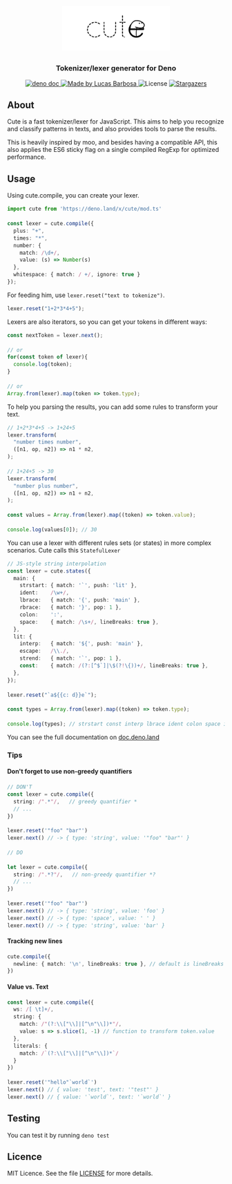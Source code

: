 <h1 align="center">
  <img alt="cute logo" title="cute" src=".github/logo.png" width="250px" />
</h1>

<h3 align="center">
Tokenizer/lexer generator for Deno
</h3>

<p align="center">
  <a href="https://doc.deno.land/https/deno.land/x/cute/mod.ts">
    <img alt="deno doc" src="https://img.shields.io/badge/deno-doc-black?style=flat-square">
  </a>

  <a href="https://github.com/llbarbosas">
    <img alt="Made by Lucas Barbosa" src="https://img.shields.io/badge/made%20by-llbarbosas-000?style=flat-square">
  </a>

  <img alt="License" src="https://img.shields.io/badge/licence-MIT-000?style=flat-square">

  <a href="https://github.com/llbarbosas/cute/stargazers">
    <img alt="Stargazers" src="https://img.shields.io/github/stars/llbarbosas/cute?color=000&style=flat-square">
  </a>
</p>

## About
Cute is a fast tokenizer/lexer for JavaScript. This aims to help you recognize and classify patterns in texts, and also provides tools to parse the results.

This is heavily inspired by moo, and besides having a compatible API, this also applies the ES6 sticky flag on a single compiled RegExp for optimized performance.

## Usage
Using cute.compile, you can create your lexer. 

```ts
import cute from 'https://deno.land/x/cute/mod.ts'

const lexer = cute.compile({
  plus: "+",
  times: "*",
  number: {
    match: /\d+/, 
    value: (s) => Number(s)
  },
  whitespace: { match: / +/, ignore: true }
});
```

For feeding him, use `lexer.reset("text to tokenize")`.

```ts
lexer.reset("1+2*3*4+5");
``` 

Lexers are also iterators, so you can get your tokens in different ways:

```ts
const nextToken = lexer.next();

// or 
for(const token of lexer){
  console.log(token);
}

// or 
Array.from(lexer).map(token => token.type);
``` 

To help you parsing the results, you can add some rules to transform your text.

```ts
// 1+2*3*4+5 -> 1+24+5
lexer.transform(
  "number times number",
  ([n1, op, n2]) => n1 * n2,
);

// 1+24+5 -> 30
lexer.transform(
  "number plus number",
  ([n1, op, n2]) => n1 + n2,
);

const values = Array.from(lexer).map((token) => token.value);

console.log(values[0]); // 30
``` 

You can use a lexer with different rules sets (or states) in more complex scenarios. Cute calls this `StatefulLexer`
```ts
// JS-style string interpolation
const lexer = cute.states({
  main: {
    strstart: { match: '`', push: 'lit' },
    ident:    /\w+/,
    lbrace:   { match: '{', push: 'main' },
    rbrace:   { match: '}', pop: 1 },
    colon:    ':',
    space:    { match: /\s+/, lineBreaks: true },
  },
  lit: {
    interp:   { match: '${', push: 'main' },
    escape:   /\\./,
    strend:   { match: '`', pop: 1 },
    const:    { match: /(?:[^$`]|\$(?!\{))+/, lineBreaks: true },
  },
});

lexer.reset("`a${{c: d}}e`");

const types = Array.from(lexer).map((token) => token.type); 

console.log(types); // strstart const interp lbrace ident colon space ident rbrace rbrace const strend
```

You can see the full documentation on [doc.deno.land](https://doc.deno.land/https/deno.land/x/cute/mod.ts)

### Tips
#### Don't forget to use non-greedy quantifiers 

```ts
// DON'T
const lexer = cute.compile({
  string: /".*"/,   // greedy quantifier *
  // ...
})

lexer.reset('"foo" "bar"')
lexer.next() // -> { type: 'string', value: '"foo" "bar"' }

// DO

let lexer = cute.compile({
  string: /".*?"/,   // non-greedy quantifier *?
  // ...
})

lexer.reset('"foo" "bar"')
lexer.next() // -> { type: 'string', value: 'foo' }
lexer.next() // -> { type: 'space', value: ' ' }
lexer.next() // -> { type: 'string', value: 'bar' }
```

#### Tracking new lines

```ts
cute.compile({
  newline: { match: '\n', lineBreaks: true }, // default is lineBreaks = false
})
```

#### Value vs. Text
```ts
const lexer = cute.compile({
  ws: /[ \t]+/,
  string: { 
    match: /"(?:\\["\\]|[^\n"\\])*"/, 
    value: s => s.slice(1, -1) // function to transform token.value 
  },
  literals: {
    match: /`(?:\\["\\]|[^\n"\\])*`/ 
  }
})

lexer.reset('"hello"`world`')
lexer.next() // { value: 'test', text: '"test"' } 
lexer.next() // { value: '`world`', text: '`world`' }
```

## Testing
You can test it by running `deno test`

## Licence

MIT Licence. See the file [LICENSE](LICENSE) for more details.
